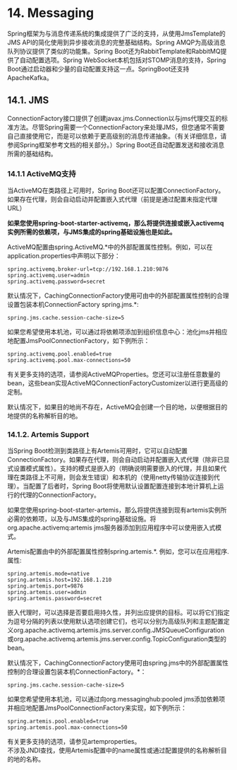 
# 14. Messaging #  
Spring框架为与消息传递系统的集成提供了广泛的支持，从使用JmsTemplate的JMS API的简化使用到异步接收消息的完整基础结构。Spring AMQP为高级消息队列协议提供了类似的功能集。Spring Boot还为RabbitTemplate和RabbitMQ提供了自动配置选项。Spring WebSocket本机包括对STOMP消息的支持，Spring Boot通过启动器和少量的自动配置支持这一点。SpringBoot还支持ApacheKafka。  


## 14.1. JMS ##  
ConnectionFactory接口提供了创建javax.jms.Connection以与jms代理交互的标准方法。尽管Spring需要一个ConnectionFactory来处理JMS，但您通常不需要自己直接使用它，而是可以依赖于更高级别的消息传递抽象。（有关详细信息，请参阅Spring框架参考文档的相关部分。）Spring Boot还自动配置发送和接收消息所需的基础结构。  

### 14.1.1 ActiveMQ支持  ###  
当ActiveMQ在类路径上可用时，Spring Boot还可以配置ConnectionFactory。如果存在代理，则会自动启动并配置嵌入式代理（前提是通过配置未指定代理URL）  

**如果您使用spring-boot-starter-activemq，那么将提供连接或嵌入activemq实例所需的依赖项，与JMS集成的spring基础设施也是如此。**

ActiveMQ配置由spring.ActiveMQ.*中的外部配置属性控制。例如，可以在application.properties中声明以下部分：

    spring.activemq.broker-url=tcp://192.168.1.210:9876
    spring.activemq.user=admin
    spring.activemq.password=secret  

默认情况下，CachingConnectionFactory使用可由中的外部配置属性控制的合理设置包装本机ConnectionFactory spring.jms.*:

    spring.jms.cache.session-cache-size=5 

如果您希望使用本机池，可以通过将依赖项添加到组织信息中心：池化jms并相应地配置JmsPoolConnectionFactory，如下例所示：  

    spring.activemq.pool.enabled=true
    spring.activemq.pool.max-connections=50  

有关更多支持的选项，请参阅ActiveMQProperties。您还可以注册任意数量的bean，这些bean实现ActiveMQConnectionFactoryCustomizer以进行更高级的定制。  

默认情况下，如果目的地尚不存在，ActiveMQ会创建一个目的地，以便根据目的地提供的名称解析目的地。 


### 14.1.2. Artemis Support ###  
当Spring Boot检测到类路径上有Artemis可用时，它可以自动配置ConnectionFactory。如果存在代理，则会自动启动并配置嵌入式代理（除非已显式设置模式属性）。支持的模式是嵌入的（明确说明需要嵌入的代理，并且如果代理在类路径上不可用，则会发生错误）和本机的（使用netty传输协议连接到代理）。当配置了后者时，Spring Boot将使用默认设置配置连接到本地计算机上运行的代理的ConnectionFactory。  

如果您使用spring-boot-starter-artemis，那么将提供连接到现有artemis实例所必需的依赖项，以及与JMS集成的spring基础设施。将org.apache.activemq:artemis jms服务器添加到应用程序中可以使用嵌入式模式。  

Artemis配置由中的外部配置属性控制spring.artemis.*. 例如，您可以在应用程序.属性:  

    spring.artemis.mode=native
    spring.artemis.host=192.168.1.210
    spring.artemis.port=9876
    spring.artemis.user=admin
    spring.artemis.password=secret  

嵌入代理时，可以选择是否要启用持久性，并列出应提供的目标。可以将它们指定为逗号分隔的列表以使用默认选项创建它们，也可以分别为高级队列和主题配置定义org.apache.activemq.artemis.jms.server.config.JMSQueueConfiguration或org.apache.activemq.artemis.jms.server.config.TopicConfiguration类型的bean。  

默认情况下，CachingConnectionFactory使用可由spring.jms中的外部配置属性控制的合理设置包装本机ConnectionFactory。*：  

    spring.jms.cache.session-cache-size=5  

如果您希望使用本机池，可以通过向org.messaginghub:pooled jms添加依赖项并相应地配置JmsPoolConnectionFactory来实现，如下例所示：  

    spring.artemis.pool.enabled=true
    spring.artemis.pool.max-connections=50  
有关更多支持的选项，请参见artemproperties。              
不涉及JNDI查找，使用Artemis配置中的name属性或通过配置提供的名称解析目的地的名称。